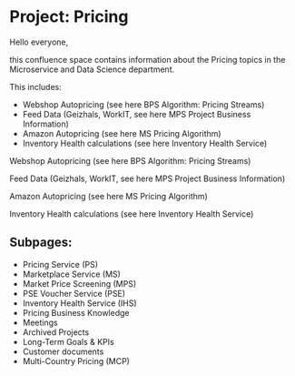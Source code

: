 # Project: Pricing

Hello everyone,

this confluence space contains information about the Pricing topics in the Microservice and Data Science department.

This includes:

* Webshop Autopricing (see here BPS Algorithm: Pricing Streams)
* Feed Data (Geizhals, WorkIT, see here MPS Project Business Information)
* Amazon Autopricing (see here MS Pricing Algorithm)
* Inventory Health calculations (see here Inventory Health Service)

Webshop Autopricing (see here BPS Algorithm: Pricing Streams)

Feed Data (Geizhals, WorkIT, see here MPS Project Business Information)

Amazon Autopricing (see here MS Pricing Algorithm)

Inventory Health calculations (see here Inventory Health Service)

## Subpages:
* Pricing Service (PS)
* Marketplace Service (MS)
* Market Price Screening (MPS)
* PSE Voucher Service (PSE)
* Inventory Health Service (IHS)
* Pricing Business Knowledge
* Meetings
* Archived Projects
* Long-Term Goals & KPIs
* Customer documents
* Multi-Country Pricing (MCP)


